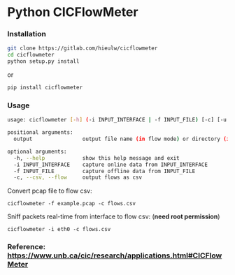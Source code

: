 # Python CICFlowMeter

### Installation

```sh
git clone https://gitlab.com/hieulw/cicflowmeter
cd cicflowmeter
python setup.py install
```

or

```sh
pip install cicflowmeter
```

### Usage

```sh
usage: cicflowmeter [-h] (-i INPUT_INTERFACE | -f INPUT_FILE) [-c] [-u URL_MODEL] output

positional arguments:
  output                output file name (in flow mode) or directory (in sequence mode)

optional arguments:
  -h, --help            show this help message and exit
  -i INPUT_INTERFACE    capture online data from INPUT_INTERFACE
  -f INPUT_FILE         capture offline data from INPUT_FILE
  -c, --csv, --flow     output flows as csv
```

Convert pcap file to flow csv:

```
cicflowmeter -f example.pcap -c flows.csv
```

Sniff packets real-time from interface to flow csv: (**need root permission**)

```
cicflowmeter -i eth0 -c flows.csv
```

### Reference: https://www.unb.ca/cic/research/applications.html#CICFlowMeter

